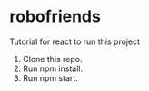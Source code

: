 <h1><b>robofriends</b></h1>
Tutorial for react to run this project<br>
<ol>
<li>Clone this repo.</li>
<li>Run npm install.</li>
<li>Run npm start.</li>
</ol>
